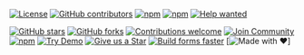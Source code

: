 [![License](https://img.shields.io/npm/l/@react-form-builder/core)](https://github.com/optimajet/formengine/blob/master/LICENSE)
[![GitHub contributors](https://img.shields.io/github/contributors/optimajet/formengine)](https://github.com/optimajet/formengine/graphs/contributors)
[![npm](https://img.shields.io/npm/v/@react-form-builder/core)](https://www.npmjs.com/package/@react-form-builder/core)
[![npm](https://img.shields.io/npm/dm/@react-form-builder/core)](https://www.npmjs.com/package/@react-form-builder/core)
[![Help wanted](https://img.shields.io/github/labels/optimajet/formengine/help%20wanted?label=Contribute)](https://github.com/optimajet/formengine/labels/help%20wanted)



<!-- ==================== FORMENGINE CORE BADGES ==================== -->

[![GitHub stars](https://img.shields.io/github/stars/optimajet/formengine?style=for-the-badge&logo=github&color=4286F4)](https://github.com/optimajet/formengine/stargazers)
[![GitHub forks](https://img.shields.io/github/forks/optimajet/formengine?style=for-the-badge&logo=github&color=4286F4)](https://github.com/optimajet/formengine/network/members)
[![Contributions welcome](https://img.shields.io/badge/Contributions-welcome-brightgreen?style=for-the-badge&logo=github)](https://github.com/optimajet/formengine/issues)
[![Join Community](https://img.shields.io/badge/💬_Join-Community-4286F4?style=for-the-badge&logo=github)](https://github.com/optimajet/formengine)
[![npm](https://img.shields.io/npm/v/@react-form-builder/core?style=for-the-badge&logo=npm&color=4286F4)](https://www.npmjs.com/package/@react-form-builder/core)
[![Try Demo](https://img.shields.io/badge/🚀_Try-Demo-4286F4?style=for-the-badge)](https://demo.formengine.io/)
[![Give us a Star](https://img.shields.io/badge/⭐️_Give_us_a_star-FFD700?style=for-the-badge)](https://github.com/optimajet/formengine/stargazers)
[![Build forms faster](https://img.shields.io/badge/🔥_Build_forms-faster-4286F4?style=for-the-badge)](https://demo.formengine.io/)
[![Made with ❤️](https://img.shields.io/badge/Made%20with-%E2%9D%A4%20by%20devs-red?style=for-the-badge)]

<!-- ================================================================ -->
